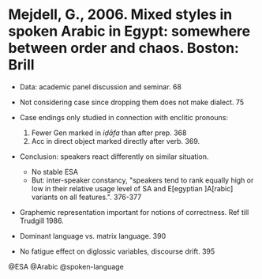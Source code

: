 # Mejdell, G., 2006. Mixed styles in spoken Arabic in Egypt: somewhere between order and chaos.  Boston: Brill

- Data: academic panel discussion and seminar. 68

- Not considering case since dropping them does not make dialect. 75

- Case endings only studied in connection with enclitic pronouns:
  1. Fewer Gen marked in *iḍāfa* than after prep. 368
  2. Acc in direct object marked directly after verb. 369.

- Conclusion: speakers react differently on similar situation.
  - No stable ESA
  - But: inter-speaker constancy, "speakers tend to rank equally high or low in their relative usage level of SA and E[egyptian ]A[rabic] variants on all features.". 376-377

- Graphemic representation important for notions of correctness. Ref till Trudgill 1986. 

- Dominant language vs. matrix language. 390

- No fatigue effect on diglossic variables, discourse drift. 395

@ESA
@Arabic
@spoken-language
